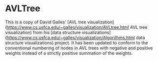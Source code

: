 # AVLTree

This is a copy of David Galles' [AVL tree visualization](https://www.cs.usfca.edu/~galles/visualization/AVLtree.html AVL tree visualization)
from his [data structure visualizations](https://www.cs.usfca.edu/~galles/visualization/Algorithms.html data structure visualizations) project.
It has been updated to conform to the conventional numbering of nodes in AVL trees with negative and positive weights instead of a strictly positive summation of the weights.
